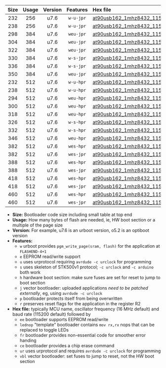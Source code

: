 |Size|Usage|Version|Features|Hex file|
|:-:|:-:|:-:|:-:|:--|
|232|256|u7.6|`w-u-jpr`|[at90usb162_1mhz8432_115200bps_ur_vbl.hex](https://raw.githubusercontent.com/stefanrueger/urboot/main/bootloaders/at90usb162/fcpu_1mhz8432/115200_bps/at90usb162_1mhz8432_115200bps_ur_vbl.hex)|
|238|256|u7.6|`w-u-jpr`|[at90usb162_1mhz8432_115200bps_lednop_ur_vbl.hex](https://raw.githubusercontent.com/stefanrueger/urboot/main/bootloaders/at90usb162/fcpu_1mhz8432/115200_bps/at90usb162_1mhz8432_115200bps_lednop_ur_vbl.hex)|
|298|384|u7.6|`weu-jpr`|[at90usb162_1mhz8432_115200bps_ee_ur_vbl.hex](https://raw.githubusercontent.com/stefanrueger/urboot/main/bootloaders/at90usb162/fcpu_1mhz8432/115200_bps/at90usb162_1mhz8432_115200bps_ee_ur_vbl.hex)|
|304|384|u7.6|`weu-jpr`|[at90usb162_1mhz8432_115200bps_ee_lednop_ur_vbl.hex](https://raw.githubusercontent.com/stefanrueger/urboot/main/bootloaders/at90usb162/fcpu_1mhz8432/115200_bps/at90usb162_1mhz8432_115200bps_ee_lednop_ur_vbl.hex)|
|322|384|u7.6|`weu-jpr`|[at90usb162_1mhz8432_115200bps_ee_lednop_fr_ur_vbl.hex](https://raw.githubusercontent.com/stefanrueger/urboot/main/bootloaders/at90usb162/fcpu_1mhz8432/115200_bps/at90usb162_1mhz8432_115200bps_ee_lednop_fr_ur_vbl.hex)|
|330|384|u7.6|`w-s-jpr`|[at90usb162_1mhz8432_115200bps_vbl.hex](https://raw.githubusercontent.com/stefanrueger/urboot/main/bootloaders/at90usb162/fcpu_1mhz8432/115200_bps/at90usb162_1mhz8432_115200bps_vbl.hex)|
|336|384|u7.6|`w-s-jpr`|[at90usb162_1mhz8432_115200bps_lednop_vbl.hex](https://raw.githubusercontent.com/stefanrueger/urboot/main/bootloaders/at90usb162/fcpu_1mhz8432/115200_bps/at90usb162_1mhz8432_115200bps_lednop_vbl.hex)|
|350|384|u7.6|`weu-jpr`|[at90usb162_1mhz8432_115200bps_ee_lednop_fr_ce_ur_vbl.hex](https://raw.githubusercontent.com/stefanrueger/urboot/main/bootloaders/at90usb162/fcpu_1mhz8432/115200_bps/at90usb162_1mhz8432_115200bps_ee_lednop_fr_ce_ur_vbl.hex)|
|232|512|u7.6|`w-u-hpr`|[at90usb162_1mhz8432_115200bps_ur.hex](https://raw.githubusercontent.com/stefanrueger/urboot/main/bootloaders/at90usb162/fcpu_1mhz8432/115200_bps/at90usb162_1mhz8432_115200bps_ur.hex)|
|238|512|u7.6|`w-u-hpr`|[at90usb162_1mhz8432_115200bps_lednop_ur.hex](https://raw.githubusercontent.com/stefanrueger/urboot/main/bootloaders/at90usb162/fcpu_1mhz8432/115200_bps/at90usb162_1mhz8432_115200bps_lednop_ur.hex)|
|294|512|u7.6|`weu-hpr`|[at90usb162_1mhz8432_115200bps_ee_ur.hex](https://raw.githubusercontent.com/stefanrueger/urboot/main/bootloaders/at90usb162/fcpu_1mhz8432/115200_bps/at90usb162_1mhz8432_115200bps_ee_ur.hex)|
|300|512|u7.6|`weu-hpr`|[at90usb162_1mhz8432_115200bps_ee_lednop_ur.hex](https://raw.githubusercontent.com/stefanrueger/urboot/main/bootloaders/at90usb162/fcpu_1mhz8432/115200_bps/at90usb162_1mhz8432_115200bps_ee_lednop_ur.hex)|
|318|512|u7.6|`weu-hpr`|[at90usb162_1mhz8432_115200bps_ee_lednop_fr_ur.hex](https://raw.githubusercontent.com/stefanrueger/urboot/main/bootloaders/at90usb162/fcpu_1mhz8432/115200_bps/at90usb162_1mhz8432_115200bps_ee_lednop_fr_ur.hex)|
|326|512|u7.6|`w-s-hpr`|[at90usb162_1mhz8432_115200bps.hex](https://raw.githubusercontent.com/stefanrueger/urboot/main/bootloaders/at90usb162/fcpu_1mhz8432/115200_bps/at90usb162_1mhz8432_115200bps.hex)|
|332|512|u7.6|`w-s-hpr`|[at90usb162_1mhz8432_115200bps_lednop.hex](https://raw.githubusercontent.com/stefanrueger/urboot/main/bootloaders/at90usb162/fcpu_1mhz8432/115200_bps/at90usb162_1mhz8432_115200bps_lednop.hex)|
|346|512|u7.6|`weu-hpr`|[at90usb162_1mhz8432_115200bps_ee_lednop_fr_ce_ur.hex](https://raw.githubusercontent.com/stefanrueger/urboot/main/bootloaders/at90usb162/fcpu_1mhz8432/115200_bps/at90usb162_1mhz8432_115200bps_ee_lednop_fr_ce_ur.hex)|
|382|512|u7.6|`wes-hpr`|[at90usb162_1mhz8432_115200bps_ee.hex](https://raw.githubusercontent.com/stefanrueger/urboot/main/bootloaders/at90usb162/fcpu_1mhz8432/115200_bps/at90usb162_1mhz8432_115200bps_ee.hex)|
|382|512|u7.6|`wes-jpr`|[at90usb162_1mhz8432_115200bps_ee_vbl.hex](https://raw.githubusercontent.com/stefanrueger/urboot/main/bootloaders/at90usb162/fcpu_1mhz8432/115200_bps/at90usb162_1mhz8432_115200bps_ee_vbl.hex)|
|388|512|u7.6|`wes-hpr`|[at90usb162_1mhz8432_115200bps_ee_lednop.hex](https://raw.githubusercontent.com/stefanrueger/urboot/main/bootloaders/at90usb162/fcpu_1mhz8432/115200_bps/at90usb162_1mhz8432_115200bps_ee_lednop.hex)|
|388|512|u7.6|`wes-jpr`|[at90usb162_1mhz8432_115200bps_ee_lednop_vbl.hex](https://raw.githubusercontent.com/stefanrueger/urboot/main/bootloaders/at90usb162/fcpu_1mhz8432/115200_bps/at90usb162_1mhz8432_115200bps_ee_lednop_vbl.hex)|
|418|512|u7.6|`wes-hpr`|[at90usb162_1mhz8432_115200bps_ee_lednop_fr.hex](https://raw.githubusercontent.com/stefanrueger/urboot/main/bootloaders/at90usb162/fcpu_1mhz8432/115200_bps/at90usb162_1mhz8432_115200bps_ee_lednop_fr.hex)|
|418|512|u7.6|`wes-jpr`|[at90usb162_1mhz8432_115200bps_ee_lednop_fr_vbl.hex](https://raw.githubusercontent.com/stefanrueger/urboot/main/bootloaders/at90usb162/fcpu_1mhz8432/115200_bps/at90usb162_1mhz8432_115200bps_ee_lednop_fr_vbl.hex)|
|460|512|u7.6|`wes-hpr`|[at90usb162_1mhz8432_115200bps_ee_lednop_fr_ce.hex](https://raw.githubusercontent.com/stefanrueger/urboot/main/bootloaders/at90usb162/fcpu_1mhz8432/115200_bps/at90usb162_1mhz8432_115200bps_ee_lednop_fr_ce.hex)|
|460|512|u7.6|`wes-jpr`|[at90usb162_1mhz8432_115200bps_ee_lednop_fr_ce_vbl.hex](https://raw.githubusercontent.com/stefanrueger/urboot/main/bootloaders/at90usb162/fcpu_1mhz8432/115200_bps/at90usb162_1mhz8432_115200bps_ee_lednop_fr_ce_vbl.hex)|

- **Size:** Bootloader code size including small table at top end
- **Usage:** How many bytes of flash are needed, ie, HW boot section or a multiple of the page size
- **Version:** For example, u7.6 is an urboot version, o5.2 is an optiboot version
- **Features:**
  + `w` urboot provides `pgm_write_page(sram, flash)` for the application at `FLASHEND-4+1`
  + `e` EEPROM read/write support
  + `u` uses urprotocol requiring `avrdude -c urclock` for programming
  + `s` uses skeleton of STK500v1 protocol; `-c urclock` and `-c arduino` both work
  + `h` hardware boot section: make sure fuses are set for reset to jump to boot section
  + `j` vector bootloader: uploaded applications *need to be patched externally*, eg, using `avrdude -c urclock`
  + `p` bootloader protects itself from being overwritten
  + `r` preserves reset flags for the application in the register R2
- **Hex file:** typically MCU name, oscillator frequency (16 MHz default) and baud rate (115200 default) followed by
  + `ee` bootloader supports EEPROM read/write
  + `lednop` "template" bootloader contains `mov rx,rx` nops that can be replaced to toggle LEDs
  + `fr` bootloader provides non-essential code for smoother error handing
  + `ce` bootloader provides a chip erase command
  + `ur` uses urprotocol and requires `avrdude -c urclock` for programming
  + `vbl` vector bootloader: set fuses to jump to reset, not the HW boot section
